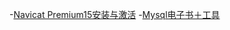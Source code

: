-[Navicat Premium15安装与激活](https://www.cnblogs.com/asio/p/12208841.html)
-[Mysql电子书＋工具](http://www.notedeep.com/note/38/page/282)
